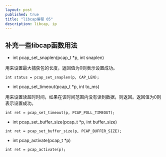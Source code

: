 ```yaml
---
layout: post
published: true
title: "libcap编程 05"
description: libcap, ip
---
```

## 补充一些libcap函数用法

- int pcap_set_snaplen(pcap_t *p, int snaplen)

用来设置最大捕获包的长度，返回值为0则表示设置成功。

```
int status = pcap_set_snaplen(p, CAP_LEN);
```

- int pcap_set_timeout(pcap_t *p, int to_ms)

用来设置读超时时间，如果在该时间范围内没有读到数据，则返回。返回值为0则表示设置成功。

```
int ret = pcap_set_timeout(p, PCAP_POLL_TIMEOUT);
```

- int pcap_set_buffer_size(pcap_t *p, int buffer_size)

```
int ret = pcap_set_buffer_size(p, PCAP_BUFFER_SIZE);
```

- int pcap_activate(pcap_t *p)

```
int ret = pcap_activate(p);
```


